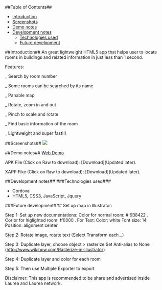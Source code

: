 ##Table of Contents##

- [Introduction](#introduction)
- [Screenshots](#screenshots)
- [Demo notes](#demo-notes)
- [Development notes](#development-notes)
    - [Technologies used](#technologies-used)
    - [Future development](#future-development)

##Introduction##
An great lightweight HTML5 app that helps user to locate rooms in buildings and related information in just less than 1 second.

Features:

_ Search by room number

_ Some rooms can be searched by its name

_ Panable map

_ Rotate, zoom in and out

_ Pinch to scale and rotate

_ Find basic information of the room

_ Lightweight and super fast!!!


##Screenshots##
![](https://raw.githubusercontent.com/vinhnghi223/Room-and-Offices-Finder/master/sceenshot.png)

##Demo notes##
[Web Demo](http://www.codingisloving.com/WEBAPPS/CRoom-and-Offices-Finder/index.html)

APK File (Click on Raw to download): [Download](Updated later).

XAPP Fike (Click on Raw to download): [Download](Updated later).

##Development notes##
###Technologies used###
   *  Cordova
   *  HTML5, CSS3, JavaScript, Jquery

###Future development###
Set up map in Illustrator:

Step 1: Set up new documentations:
Color for normal room: # 6B8422 .
Corlor for higlighted room: ff0000 .
For Text:
Color: white
Font size: 14
Position: alignment center

Step 2: Rotate image, rotate text (Select Transform each...)

Step 3: Duplicate layer, choose object > rasterize 
Set Anti-alias to None (http://www.wikihow.com/Rasterize-in-Illustrator)

Step 4: Duplicate layer and color for each room

Step 5: Then use Multiple Exporter to export

Disclaimer: This app is recommended to be share and advertised inside Laurea and Laurea network.
